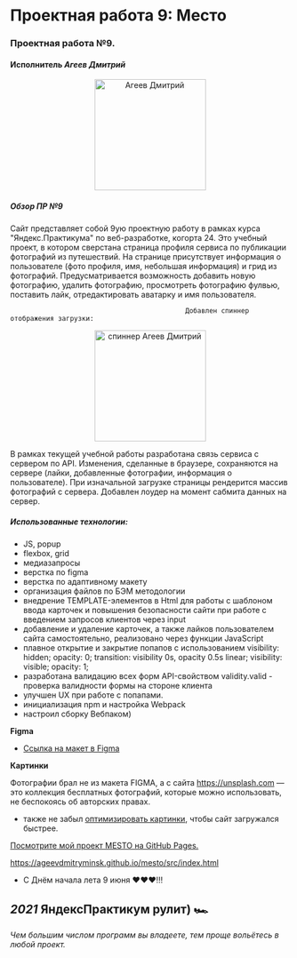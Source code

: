 # Проектная работа 9: Место

### Проектная работа №9.
#### Исполнитель                                  *Агеев Дмитрий* 

<p align="center"><img src="https://scontent.fmsq2-1.fna.fbcdn.net/v/t1.6435-9/127142444_1292068024474820_2603593254457549792_n.jpg?_nc_cat=102&ccb=1-3&_nc_sid=174925&_nc_ohc=Hd9b4qpeByUAX9YLldF&_nc_ht=scontent.fmsq2-1.fna&oh=3c2b650bdc32fe1af6868ea0840e276d&oe=60BF3499" width="200" alt="Агеев Дмитрий"></p>

##### Обзор ПР №9
Сайт представляет собой 9ую проектную работу в рамках курса "Яндекс.Практикума" по веб-разработке, когорта 24. Это учебный проект, в котором сверстана страница профиля сервиса по публикации фотографий из путешествий. На странице присутствует информация о пользователе (фото профиля, имя, небольшая информация) и грид из фотографий. Предусматривается возможность добавить новую фотографию, удалить фотографию, просмотреть фотографию фулвью, поставить лайк, отредактировать аватарку и имя пользователя.

                                                Добавлен спиннер отображения загрузки:
<p align="center"><img src="https://cdn.dribbble.com/users/29051/screenshots/2347771/spinner.mov.gif" width="200" alt="спиннер Агеев Дмитрий"></p>


В рамках текущей учебной работы разработана связь сервиса c cервером по API. Изменения, сделанные в браузере, сохраняются на сервере (лайки, добавленные фотографии, информация о пользователе). При изначальной загрузке страницы рендерится массив фотографий с сервера. Добавлен лоудер на момент сабмита данных на сервер.

##### Использованные технологии:
* JS, popup
* flexbox, grid
* медиазапросы
* верстка по figma
* верстка по адаптивному макету
* организация файлов по БЭМ методологии
* внедрение TEMPLATE-элементов в Html для работы с шаблоном ввода карточек и повышения безопасности сайти при работе с введением запросов клиентов через input
* добавление и удаление карточек, а также лайков пользователем сайта самостоятельно, реализовано через функции JavaScript
* плавное открытие и закрытие попапов с использованием visibility: hidden;   opacity: 0;  transition: visibility 0s, opacity 0.5s linear; visibility: visible; opacity: 1;
* разработана валидацию всех форм API-свойством validity.valid - проверка валидности формы на стороне клиента
* улучшен UX при работе с попапами.
* инициализация npm и настройка Webpack
* настроил сборку Вебпаком)


**Figma**

* [Ссылка на макет в Figma](https://www.figma.com/file/2cn9N9jSkmxD84oJik7xL7/JavaScript.-Sprint-4?node-id=28212%3A269)

**Картинки**

Фотографии брал не из макета FIGMA, а с сайта https://unsplash.com — это коллекция бесплатных фотографий,
которые можно использовать, не беспокоясь об авторских правах.
+ также не забыл [оптимизировать картинки](https://tinypng.com/), чтобы сайт загружался быстрее.

[Посмотрите мой проект MESTO на GitHub Pages.](https://ageevdmitryminsk.github.io/mesto/src/index.html)

https://ageevdmitryminsk.github.io/mesto/src/index.html

* C Днём начала лета 9 июня ♥♥♥!!!

##                  *2021*                     ЯндексПрактикум рулит) 🏎

*Чем большим числом программ вы владеете, тем проще вольётесь в любой проект.*
